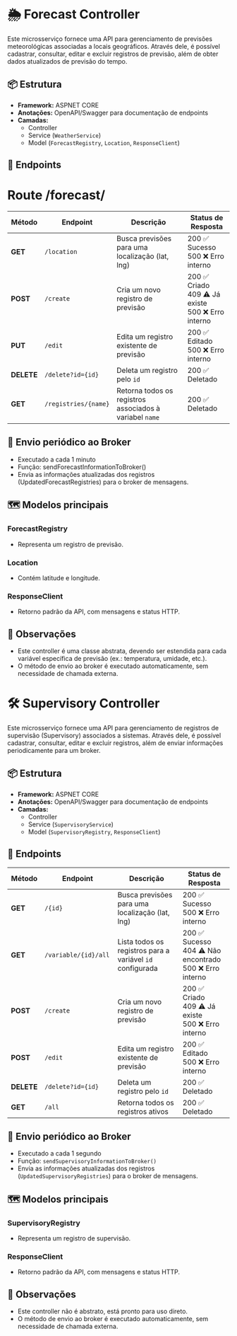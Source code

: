 
# 🌦️ Forecast Controller

Este microsserviço fornece uma API para gerenciamento de previsões meteorológicas associadas a locais geográficos. Através dele, é possível cadastrar, consultar, editar e excluir registros de previsão, além de obter dados atualizados de previsão do tempo.

## 📦 Estrutura

- **Framework:** ASPNET CORE
- **Anotações:** OpenAPI/Swagger para documentação de endpoints
- **Camadas:**
    - Controller
    - Service (`WeatherService`)
    - Model (`ForecastRegistry`, `Location`, `ResponseClient`)

## 🚀 Endpoints
  # Route /forecast/
| Método     | Endpoint           | Descrição                                              | Status de Resposta                                           |
|------------|--------------------|--------------------------------------------------------| ------------------------------------------------------------ |
| **GET**    | `/location`        | Busca previsões para uma localização (lat, lng)        | 200 ✅ Sucesso<br>500 ❌ Erro interno                          |
| **POST**   | `/create`          | Cria um novo registro de previsão                      | 200 ✅ Criado<br>409 ⚠️ Já existe<br>500 ❌ Erro interno       |
| **PUT**    | `/edit`            | Edita um registro existente de previsão                | 200 ✅ Editado<br>500 ❌ Erro interno                          |
| **DELETE** | `/delete?id={id}`  | Deleta um registro pelo `id`                           | 200 ✅ Deletado                                               |
| **GET**    | `/registries/{name}` | Retorna todos os registros associados à variabel `name` | 200 ✅ Deletado                                               |

## 🔄 Envio periódico ao Broker

- Executado a cada 1 minuto
- Função: sendForecastInformationToBroker()
- Envia as informações atualizadas dos registros (UpdatedForecastRegistries) para o broker de mensagens.


## 🗺️ Modelos principais
### ForecastRegistry
- Representa um registro de previsão.
### Location
- Contém latitude e longitude.
### ResponseClient
- Retorno padrão da API, com mensagens e status HTTP.
## 📑 Observações

- Este controller é uma classe abstrata, devendo ser estendida para cada variável específica de previsão (ex.: temperatura, umidade, etc.).
- O método de envio ao broker é executado automaticamente, sem necessidade de chamada externa.


# 🛠️ Supervisory Controller

Este microsserviço fornece uma API para gerenciamento de registros de supervisão (Supervisory) associados a sistemas. Através dele, é possível cadastrar, consultar, editar e excluir registros, além de enviar informações periodicamente para um broker.

## 📦 Estrutura

- **Framework:** ASPNET CORE
- **Anotações:** OpenAPI/Swagger para documentação de endpoints
- **Camadas:**
    - Controller
    - Service (`SupervisoryService`)
    - Model (`SupervisoryRegistry`, `ResponseClient`)

## 🚀 Endpoints
| Método     | Endpoint               | Descrição                                                 | Status de Resposta                                           |
|------------|------------------------|-----------------------------------------------------------| ------------------------------------------------------------ |
| **GET**    | `/{id}`                | Busca previsões para uma localização (lat, lng)           | 200 ✅ Sucesso<br>500 ❌ Erro interno                          |
| **GET**    | `/variable/{id}/all  ` | Lista todos os registros para a variável `id` configurada | 200 ✅ Sucesso<br>404 ⚠️ Não encontrado<br>500 ❌ Erro interno |
| **POST**   | `/create`              | Cria um novo registro de previsão                         | 200 ✅ Criado<br>409 ⚠️ Já existe<br>500 ❌ Erro interno       |
| **POST**   | `/edit`                | Edita um registro existente de previsão                   | 200 ✅ Editado<br>500 ❌ Erro interno                          |
| **DELETE** | `/delete?id={id}`      | Deleta um registro pelo `id`                              | 200 ✅ Deletado                                               |
| **GET**    | `/all`                 | Retorna todos os registros ativos                         | 200 ✅ Deletado                                               |

## 🔄 Envio periódico ao Broker

- Executado a cada 1 segundo
- Função: `sendSupervisoryInformationToBroker()`
- Envia as informações atualizadas dos registros (`UpdatedSupervisoryRegistries`) para o broker de mensagens.

## 🗺️ Modelos principais

### SupervisoryRegistry
- Representa um registro de supervisão.
### ResponseClient
- Retorno padrão da API, com mensagens e status HTTP.

## 📑 Observações
- Este controller não é abstrato, está pronto para uso direto.
- O método de envio ao broker é executado automaticamente, sem necessidade de chamada externa.
